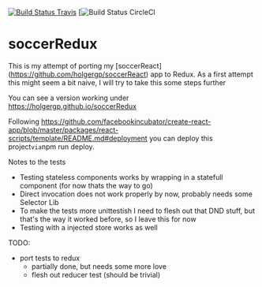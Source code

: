 [![Build Status Travis](https://travis-ci.org/holgergp/soccerRedux.svg?branch=master)](https://travis-ci.org/holgergp/soccerRedux)
[![Build Status CircleCI](https://circleci.com/gh/holgergp/soccerRedux.svg?style=shield&circle-token=:circle-token)
# soccerRedux

This is my attempt of porting my [soccerReact] (https://github.com/holgergp/soccerReact) app to Redux.
As a first attempt this might seem a bit naive, I will try to take this some steps further

You can see a version working under https://holgergp.github.io/soccerRedux

Following https://github.com/facebookincubator/create-react-app/blob/master/packages/react-scripts/template/README.md#deployment you can deploy this project` via `npm run deploy.

Notes to the tests
- Testing stateless components works by wrapping in a statefull component (for now thats the way to go)
- Direct invocation does not work properly by now, probably needs some Selector Lib
- To make the tests more unittestish I need to flesh out that DND stuff, but that's the way it worked before, so I leave this for now
- Testing with a injected store works as well

TODO:

- port tests to redux
  - partially done, but needs some more love
  - flesh out reducer test (should be trivial)
  

